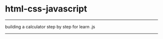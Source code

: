 # html-css-javascript

---------------------------------------------------


building a calculator step by step for learn .js



---------------------------------------------------
